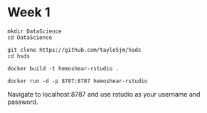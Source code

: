 # Week 1

```
mkdir DataScience
cd DataScience
```

```
git clone https://github.com/taylo5jm/hsds
cd hsds
```

```
docker build -t hemoshear-rstudio .
```


```
docker run -d -p 8787:8787 hemoshear-rstudio
```

Navigate to localhost:8787 and use rstudio as your username and password.
